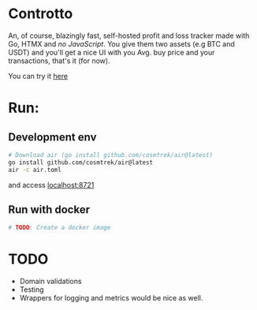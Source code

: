 # Controtto

An, of course, blazingly fast, self-hosted profit and loss tracker made with Go, HTMX and *no JavaScript*.
You give them two assets (e.g BTC and USDT) and you'll get a nice UI with you Avg. buy price and your transactions, that's it (for now).

You can try it [here](pnl.contre.io)

# Run:

## Development env
```bash
# Download air (go install github.com/cosmtrek/air@latest)
go install github.com/cosmtrek/air@latest 
air -c air.toml
```
and access [localhost:8721](http://localhost:8721)

## Run with docker
```bash
# TODO: Create a docker image 
```


# TODO
* Domain validations
* Testing 
* Wrappers for logging and metrics would be nice as well.
